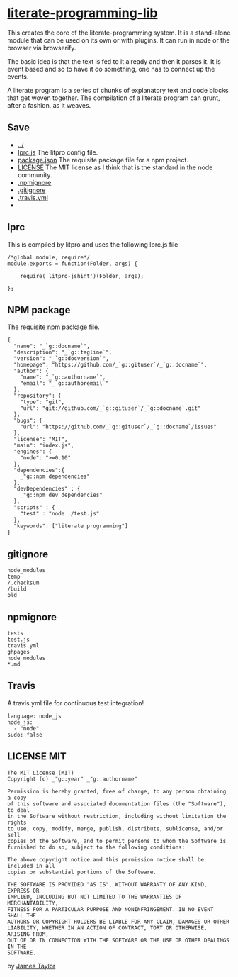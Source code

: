 # [literate-programming-lib](# "version:1.13.0; A literate programming compiler. Write your program in markdown. This is the core library and does not know about files.")

This creates the core of the literate-programming system. It is a stand-alone
module that can be used on its own or with plugins. It can run in node or the
browser via browserify.

The basic idea is that the text is fed to it already and then it parses it. It
is event based and so to have it do something, one has to connect up the
events. 

A literate program is a series of chunks of explanatory text and code blocks
that get woven together. The compilation of a literate program can grunt,
after a fashion, as it weaves. 

## Save

* [../](# "cd: save")
* [lprc.js](#lprc "save:|jshint") The litpro config file. 
* [package.json](#npm-package "save: | jshint") The requisite package file for a npm project. 
* [LICENSE](#license-mit "save:") The MIT license as I think that is the standard in the node community. 
* [.npmignore](#npmignore "save: ")
* [.gitignore](#gitignore "save: ")
* [.travis.yml](#travis "save: ")
* [](# "cd: save")

## lprc

This is compiled by litpro and uses the following lprc.js file

    /*global module, require*/ 
    module.exports = function(Folder, args) {

        require('litpro-jshint')(Folder, args);

    };


## NPM package

The requisite npm package file. 



    {
      "name": "_`g::docname`",
      "description": "_`g::tagline`",
      "version": "_`g::docversion`",
      "homepage": "https://github.com/_`g::gituser`/_`g::docname`",
      "author": {
        "name": "_`g::authorname`",
        "email": "_`g::authoremail`"
      },
      "repository": {
        "type": "git",
        "url": "git://github.com/_`g::gituser`/_`g::docname`.git"
      },
      "bugs": {
        "url": "https://github.com/_`g::gituser`/_`g::docname`/issues"
      },
      "license": "MIT",
      "main": "index.js",
      "engines": {
        "node": ">=0.10"
      },
      "dependencies":{
        _"g::npm dependencies"
      },
      "devDependencies" : {
        _"g::npm dev dependencies"
      },
      "scripts" : { 
        "test" : "node ./test.js"
      },
      "keywords": ["literate programming"]
    }


## gitignore

    node_modules
    temp
    /.checksum
    /build
    old

## npmignore


    tests
    test.js
    travis.yml
    ghpages
    node_modules
    *.md


## Travis

A travis.yml file for continuous test integration!

    language: node_js
    node_js:
      - "node"
    sudo: false


## LICENSE MIT


    The MIT License (MIT)
    Copyright (c) _"g::year" _"g::authorname"

    Permission is hereby granted, free of charge, to any person obtaining a copy
    of this software and associated documentation files (the "Software"), to deal
    in the Software without restriction, including without limitation the rights
    to use, copy, modify, merge, publish, distribute, sublicense, and/or sell
    copies of the Software, and to permit persons to whom the Software is
    furnished to do so, subject to the following conditions:

    The above copyright notice and this permission notice shall be included in all
    copies or substantial portions of the Software.

    THE SOFTWARE IS PROVIDED "AS IS", WITHOUT WARRANTY OF ANY KIND, EXPRESS OR
    IMPLIED, INCLUDING BUT NOT LIMITED TO THE WARRANTIES OF MERCHANTABILITY,
    FITNESS FOR A PARTICULAR PURPOSE AND NONINFRINGEMENT. IN NO EVENT SHALL THE
    AUTHORS OR COPYRIGHT HOLDERS BE LIABLE FOR ANY CLAIM, DAMAGES OR OTHER
    LIABILITY, WHETHER IN AN ACTION OF CONTRACT, TORT OR OTHERWISE, ARISING FROM,
    OUT OF OR IN CONNECTION WITH THE SOFTWARE OR THE USE OR OTHER DEALINGS IN THE
    SOFTWARE.





by [James Taylor](https://github.com/jostylr "npminfo: jostylr@gmail.com ; 
    deps: event-when 1.6.0, commonmark 0.27.0, string.fromcodepoint 0.2.1;
    dev: tape 4.6.3, litpro-jshint 0.3.1")

